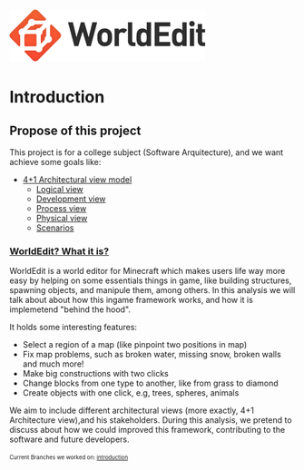 ![WorldEdit](img/logo2.png)
=========

# Introduction

## Propose of this project

This project is for a college subject (Software Arquitecture), and we want achieve
some goals like:

* [4+1 Architectural view model](https://en.wikipedia.org/wiki/4%2B1_architectural_view_model)
  * [Logical view]()
  * [Development view]()
  * [Process view]()
  * [Physical view]()
  * [Scenarios]()

### [WorldEdit? What it is?](http://wiki.sk89q.com/wiki/WorldEdit)

   WorldEdit is a world editor for Minecraft which makes users life way more easy by helping on some essentials things in
game, like building structures, spawning objects, and manipule them, among others.
In this analysis we will talk about about how this ingame framework works, and how it is implemetend "behind the hood".

It holds some interesting features:

* Select a region of a map (like pinpoint two positions in map)
* Fix map problems, such as broken water, missing snow, broken walls and much more!
* Make big constructions with two clicks
* Change blocks from one type to another, like from grass to diamond
* Create objects with one click, e.g, trees, spheres, animals

We aim to include different architectural views (more exactly, 4+1 Architecture view),and his stakeholders. During this analysis, we pretend to discuss about how we could improved this framework, contributing to the software and future developers.

<sub><sup>Current Branches we worked on: [introduction](https://github.com/joaolrpaulo/WorldEdit/tree/introduction)</sup></sub>
